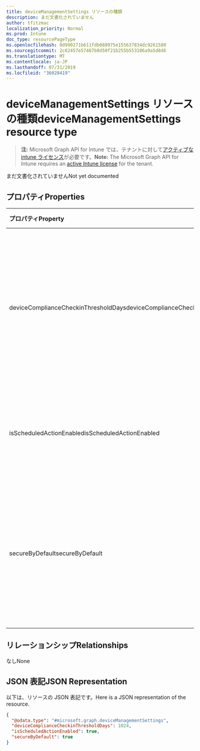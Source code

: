 ```yaml
---
title: deviceManagementSettings リソースの種類
description: まだ文書化されていません
author: tfitzmac
localization_priority: Normal
ms.prod: Intune
doc_type: resourcePageType
ms.openlocfilehash: 0d990271b611fdb088975e155637834dc9261580
ms.sourcegitcommit: 2c62457e57467b8d50f21b255b553106a9a5d8d6
ms.translationtype: MT
ms.contentlocale: ja-JP
ms.lasthandoff: 07/31/2019
ms.locfileid: "36028419"
---
```

# <a name="devicemanagementsettings-resource-type"></a><span data-ttu-id="f0a90-103">deviceManagementSettings リソースの種類</span><span class="sxs-lookup"><span data-stu-id="f0a90-103">deviceManagementSettings resource type</span></span>

> <span data-ttu-id="f0a90-104">**注:** Microsoft Graph API for Intune では、テナントに対して[アクティブな intune ライセンス](https://go.microsoft.com/fwlink/?linkid=839381)が必要です。</span><span class="sxs-lookup"><span data-stu-id="f0a90-104">**Note:** The Microsoft Graph API for Intune requires an [active Intune license](https://go.microsoft.com/fwlink/?linkid=839381) for the tenant.</span></span>

<span data-ttu-id="f0a90-105">まだ文書化されていません</span><span class="sxs-lookup"><span data-stu-id="f0a90-105">Not yet documented</span></span>

## <a name="properties"></a><span data-ttu-id="f0a90-106">プロパティ</span><span class="sxs-lookup"><span data-stu-id="f0a90-106">Properties</span></span>
|<span data-ttu-id="f0a90-107">プロパティ</span><span class="sxs-lookup"><span data-stu-id="f0a90-107">Property</span></span>|<span data-ttu-id="f0a90-108">型</span><span class="sxs-lookup"><span data-stu-id="f0a90-108">Type</span></span>|<span data-ttu-id="f0a90-109">説明</span><span class="sxs-lookup"><span data-stu-id="f0a90-109">Description</span></span>|
|:---|:---|:---|
|<span data-ttu-id="f0a90-110">deviceComplianceCheckinThresholdDays</span><span class="sxs-lookup"><span data-stu-id="f0a90-110">deviceComplianceCheckinThresholdDays</span></span>|<span data-ttu-id="f0a90-111">Int32</span><span class="sxs-lookup"><span data-stu-id="f0a90-111">Int32</span></span>|<span data-ttu-id="f0a90-112">デバイスがチェックインせずに移動し、準拠性を維持できる日数です。</span><span class="sxs-lookup"><span data-stu-id="f0a90-112">The number of days a device is allowed to go without checking in to remain compliant.</span></span> <span data-ttu-id="f0a90-113">有効な値は 0 から 120 までです</span><span class="sxs-lookup"><span data-stu-id="f0a90-113">Valid values 0 to 120</span></span>|
|<span data-ttu-id="f0a90-114">isScheduledActionEnabled</span><span class="sxs-lookup"><span data-stu-id="f0a90-114">isScheduledActionEnabled</span></span>|<span data-ttu-id="f0a90-115">Boolean</span><span class="sxs-lookup"><span data-stu-id="f0a90-115">Boolean</span></span>|<span data-ttu-id="f0a90-116">ルールのスケジュール済みアクションの機能が有効かどうか。</span><span class="sxs-lookup"><span data-stu-id="f0a90-116">Is feature enabled or not for scheduled action for rule.</span></span>|
|<span data-ttu-id="f0a90-117">secureByDefault</span><span class="sxs-lookup"><span data-stu-id="f0a90-117">secureByDefault</span></span>|<span data-ttu-id="f0a90-118">Boolean</span><span class="sxs-lookup"><span data-stu-id="f0a90-118">Boolean</span></span>|<span data-ttu-id="f0a90-119">これが true の場合に、対象となるコンプライアンス ポリシーがないと、デバイスは非準拠となります</span><span class="sxs-lookup"><span data-stu-id="f0a90-119">Device should be noncompliant when there is no compliance policy targeted when this is true</span></span>|

## <a name="relationships"></a><span data-ttu-id="f0a90-120">リレーションシップ</span><span class="sxs-lookup"><span data-stu-id="f0a90-120">Relationships</span></span>
<span data-ttu-id="f0a90-121">なし</span><span class="sxs-lookup"><span data-stu-id="f0a90-121">None</span></span>

## <a name="json-representation"></a><span data-ttu-id="f0a90-122">JSON 表記</span><span class="sxs-lookup"><span data-stu-id="f0a90-122">JSON Representation</span></span>
<span data-ttu-id="f0a90-123">以下は、リソースの JSON 表記です。</span><span class="sxs-lookup"><span data-stu-id="f0a90-123">Here is a JSON representation of the resource.</span></span>
<!-- {
  "blockType": "resource",
  "@odata.type": "microsoft.graph.deviceManagementSettings"
}
-->
``` json
{
  "@odata.type": "#microsoft.graph.deviceManagementSettings",
  "deviceComplianceCheckinThresholdDays": 1024,
  "isScheduledActionEnabled": true,
  "secureByDefault": true
}
```



